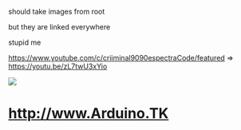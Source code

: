 should  take images from root

but they are linked everywhere

stupid me

https://www.youtube.com/c/criiminal9090espectraCode/featured  =>   https://youtu.be/zL7twU3xYio

<img src="https://github.com/ldijkman/ART-ESP32-Touch-TFT-Thermostat/blob/main/images/Criiminal9090_Imresive_Espressive.gif?raw=true">


# http://www.Arduino.TK

